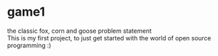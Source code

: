 # game1
the classic fox, corn and goose problem statement
<br>
This is my first project, to just get started with the world of open source programming :)
